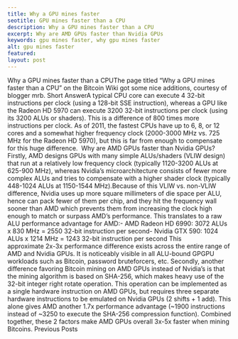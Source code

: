 ```yaml
---
title: Why a GPU mines faster
seotitle: GPU mines faster than a CPU
description: Why a GPU mines faster than a CPU
excerpt: Why are AMD GPUs faster than Nvidia GPUs
keywords: gpu mines faster, why gpu mines faster
alt: gpu mines faster
featured: 
layout: post
---
```

Why a GPU mines faster than a CPUThe page titled “Why a GPU mines faster than a CPU” on the Bitcoin Wiki got some nice additions, courtesy of blogger mrb.
Short AnswerA typical CPU core can execute 4 32-bit instructions per clock (using a 128-bit SSE instruction), whereas a GPU like the Radeon HD 5970 can execute 3200 32-bit instructions per clock (using its 3200 ALUs or shaders). This is a difference of 800 times more instructions per clock. As of 2011, the fastest CPUs have up to 6, 8, or 12 cores and a somewhat higher frequency clock (2000-3000 MHz vs. 725 MHz for the Radeon HD 5970), but this is far from enough to compensate for this huge difference. 
Why are AMD GPUs faster than Nvidia GPUs?
Firstly, AMD designs GPUs with many simple ALUs/shaders (VLIW design) that run at a relatively low frequency clock (typically 1120-3200 ALUs at 625-900 MHz), whereas Nvidia’s microarchitecture consists of fewer more complex ALUs and tries to compensate with a higher shader clock (typically 448-1024 ALUs at 1150-1544 MHz).Because of this VLIW vs. non-VLIW difference, Nvidia uses up more square millimeters of die space per ALU, hence can pack fewer of them per chip, and they hit the frequency wall sooner than AMD which prevents them from increasing the clock high enough to match or surpass AMD’s performance. This translates to a raw ALU performance advantage for AMD:- AMD Radeon HD 6990: 3072 ALUs x 830 MHz = 2550 32-bit instruction per second- Nvidia GTX 590: 1024 ALUs x 1214 MHz = 1243 32-bit instruction per second
This approximate 2x-3x performance difference exists across the entire range of AMD and Nvidia GPUs. It is noticeably visible in all ALU-bound GPGPU workloads such as Bitcoin, password bruteforcers, etc.
Secondly, another difference favoring Bitcoin mining on AMD GPUs instead of Nvidia’s is that the mining algorithm is based on SHA-256, which makes heavy use of the 32-bit integer right rotate operation. This operation can be implemented as a single hardware instruction on AMD GPUs, but requires three separate hardware instructions to be emulated on Nvidia GPUs (2 shifts + 1 add). This alone gives AMD another 1.7x performance advantage (~1900 instructions instead of ~3250 to execute the SHA-256 compression function).
Combined together, these 2 factors make AMD GPUs overall 3x-5x faster when mining Bitcoins.
Previous Posts
